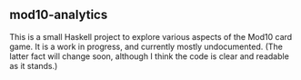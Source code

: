 ## mod10-analytics

This is a small Haskell project to explore various aspects of the Mod10 card
game. It is a work in progress, and currently mostly undocumented. (The latter
fact will change soon, although I think the code is clear and readable as it
stands.)
